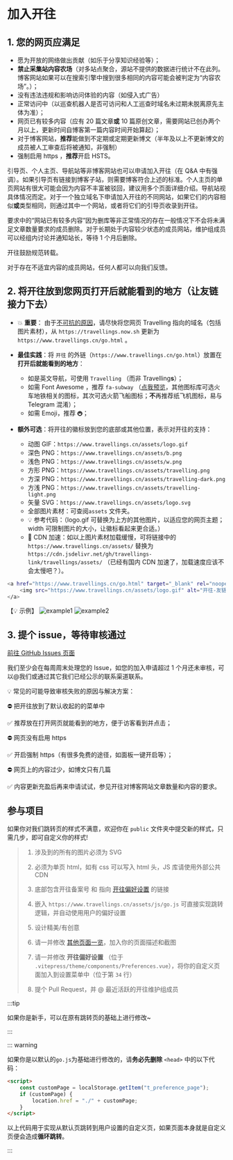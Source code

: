 # 加入开往

## 1. 您的网页应满足

- 愿为开放的网络做出贡献（如乐于分享知识经验等）；
- **禁止采集站内容农场**（对多站点聚合，源站不提供的数据进行统计不在此列。博客网站如果可以在搜索引擎中搜到很多相同的内容可能会被判定为“内容农场”。）；
- 没有违法违规和影响访问体验的内容（如侵入式广告）
- 正常访问中（以巡查机器人是否可访问和人工巡查时域名未过期未脱离原先主体为准）；
- 网页已有较多内容（应有 20 篇文章**或** 10 篇原创文章，需要网站已创办两个月以上，更新时间自博客第一篇内容时间开始算起）；
- 对于博客网站，**推荐**能做到不定期或定期更新博文（半年及以上不更新博文的成员被人工审查后将被通知，非强制）
- 强制启用 https ，**推荐**开启 HSTS。

引导页、个人主页、导航站等非博客网站也可以申请加入开往（在 Q&A 中有强调）。如果引导页有链接到博客子站，则需要博客符合上述的标准。个人主页的单页网站有很大可能会因为内容不丰富被驳回，建议用多个页面详细介绍。导航站视具体情况而定。对于一个独立域名下申请加入开往的不同网站，如果它们的内容相似**或**类型相同，则通过其中一个网站，或者将它们的引导页收录到开往。

要求中的“网站已有较多内容”因为删库等非正常情况的存在一般情况下不会将未满足文章数量要求的成员删除。对于长期处于内容较少状态的成员网站，维护组成员可以经组内讨论并通知站长，等待 1 个月后删除。

开往鼓励规范转载。

对于存在不适宜内容的成员网站，任何人都可以向我们反馈。

## 2. 将开往放到您网页**打开后就能看到的地方**（让友链接力下去）

- 💥 **重要**： 由于[不可抗的原因](https://github.com/travellings-link/travellings/issues/566)，请尽快将您网页 Travelling 指向的域名（包括图片素材），从 `https://travellings.now.sh` 更新为 `https://www.travellings.cn/go.html` 。

- **最佳实践**：将 `开往` 的外链（`https://www.travellings.cn/go.html`）放置在**打开后就能看到的地方**：
  - 如是英文导航，可使用 `Travelling` （而非 Travelling**s**）；
  - 如需 Font Awesome ，推荐 `fa-subway` （[点我预览](https://fontawesome.com/icons/subway?style=solid)，其他图标库可选火车地铁相关的图标，其次可选火箭飞船图标；**不**再推荐纸飞机图标，易与 Telegram 混淆）；
  - 如需 Emoji，推荐 `🚇`；
- **额外可选**：将开往的徽标放到您的底部或其他位置，表示对开往的支持：
  - 动图 GIF：`https://www.travellings.cn/assets/logo.gif`
  - 深色 PNG：`https://www.travellings.cn/assets/b.png`
  - 浅色 PNG：`https://www.travellings.cn/assets/w.png`
  - 方形 PNG：`https://www.travellings.cn/assets/travelling.png`
  - 方深 PNG：`https://www.travellings.cn/assets/travelling-dark.png`
  - 方浅 PNG：`https://www.travellings.cn/assets/travelling-light.png`
  - 矢量 SVG：`https://www.travellings.cn/assets/logo.svg`
  - 全部图片素材：可查阅`assets` 文件夹。
  - 💡 参考代码：（logo.gif 可替换为上方的其他图片，以适应您的网页主题；width 可限制图片的大小，让徽标看起来更合适。）
  - 🚀 CDN 加速：如以上图片素材加载缓慢，可将链接中的 `https://www.travellings.cn/assets/` 替换为 `https://cdn.jsdelivr.net/gh/travellings-link/travellings/assets/` （已经有国内 CDN 加速了，加载速度应该不会太慢吧？）。

```bash
<a href="https://www.travellings.cn/go.html" target="_blank" rel="noopener" title="开往-友链接力">
    <img src="https://www.travellings.cn/assets/logo.gif" alt="开往-友链接力" width="120">
</a>
```

【💡 示例】
![example1](https://www.travellings.cn/assets/example1.png)
![example2](https://www.travellings.cn/assets/example2.png)

## 3. 提个 issue，等待审核通过

[前往 GitHub Issues 页面](https://github.com/travellings-link/travellings/issues)

我们至少会在每周周末处理您的 Issue，如您的加入申请超过 1 个月还未审核，可以@我们或通过其它我们已经公示的联系渠道联系。

💡 常见的可能导致审核失败的原因与解决方案：

⛔ 把开往放到了默认收起的的菜单中

✅ 推荐放在打开网页就能看到的地方，便于访客看到并点击；

⛔ 网页没有启用 https

✅ 开启强制 https（有很多免费的途径，如面板一键开启等）；

⛔ 网页上的内容过少，如博文只有几篇

✅ 内容更新充盈后再来申请试试，参见开往对博客网站文章数量和内容的要求。

## 参与项目

如果你对我们跳转页的样式不满意，欢迎你在 `public` 文件夹中提交新的样式，只需几步，即可自定义你的样式!

> 1. 涉及到的所有的图片必须为 SVG
>
> 2. 必须为单页 html，如有 css 可以写入 html 头，JS 库请使用外部公共 CDN
>
> 3. 底部包含开往备案号 和 指向 [开往偏好设置](https://www.travellings.cn/preference) 的链接
>
> 4. 嵌入 `https://www.travellings.cn/assets/js/go.js` 可直接实现跳转逻辑，并自动使用用户的偏好设置
>
> 5. 设计精美/有创意
>
> 6. 请一并修改 [其他页面一览](https://www.travellings.cn/docs/pages)，加入你的页面描述和截图
>
> 7. 请一并修改 **开往偏好设置** （位于 `.vitepress/theme/components/Preferences.vue`），将你的自定义页面加入到设置菜单中（位于第 `34` 行）
>
> 8. 提个 Pull Request，并 @ 最近活跃的开往维护组成员

:::tip

如果你是新手，可以在原有跳转页的基础上进行修改~

:::

::: warning

如果你是以默认的`go.js`为基础进行修改的，请**务必先删除** `<head>` 中的以下代码：

```html
<script>
    const customPage = localStorage.getItem("t_preference_page");
    if (customPage) {
        location.href = "./" + customPage;
    }
</script>
```

以上代码用于实现从默认页跳转到用户设置的自定义页，如果页面本身就是自定义页便会造成**循环跳转**。

:::
